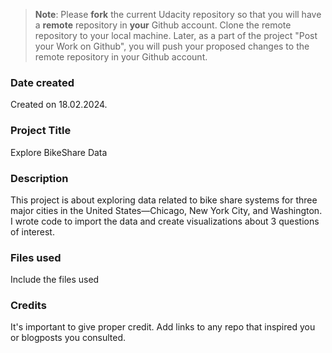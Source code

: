 >**Note**: Please **fork** the current Udacity repository so that you will have a **remote** repository in **your** Github account. Clone the remote repository to your local machine. Later, as a part of the project "Post your Work on Github", you will push your proposed changes to the remote repository in your Github account.

### Date created
Created on 18.02.2024.

### Project Title
Explore BikeShare Data 

### Description
This project is about exploring data related to bike share systems for three major cities in the United States—Chicago, New York City, and Washington. I  wrote code to import the data and create visualizations about 3 questions of interest. 

### Files used
Include the files used

### Credits
It's important to give proper credit. Add links to any repo that inspired you or blogposts you consulted.

